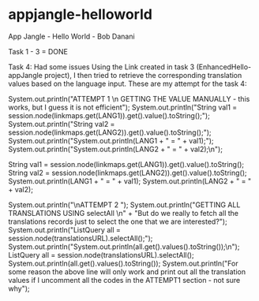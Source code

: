 appjangle-helloworld
====================

App Jangle - Hello World - Bob Danani

Task 1 - 3 = DONE

Task 4: Had some issues
Using the Link created in task 3 (EnhancedHello-appJangle project),
I then tried to retrieve the corresponding translation values based on the language input.
These are my attempt for the task 4:

System.out.println("ATTEMPT 1 \n GETTING THE VALUE MANUALLY - this works, but I guess it is not efficient");
System.out.println("String val1 = session.node(linkmaps.get(LANG1)).get().value().toString();");
System.out.println("String val2 = session.node(linkmaps.get(LANG2)).get().value().toString();");
System.out.println("System.out.println(LANG1 + \" = \" + val1);");
System.out.println("System.out.println(LANG2 + \" = \" + val2);\n");
        
String val1 = session.node(linkmaps.get(LANG1)).get().value().toString();
String val2 = session.node(linkmaps.get(LANG2)).get().value().toString();
System.out.println(LANG1 + " = " + val1);
System.out.println(LANG2 + " = " + val2);
        
        
        
System.out.println("\nATTEMPT 2 ");
System.out.println("GETTING ALL TRANSLATIONS USING selectAll \n" + 
     "But do we really to fetch all the translations records just to select the one that we are interested?");
System.out.println("ListQuery all = session.node(translationsURL).selectAll();");
System.out.println("System.out.println(all.get().values().toString());\n");
ListQuery all = session.node(translationsURL).selectAll();
System.out.println(all.get().values().toString());
System.out.println("For some reason the above line will only work and print out all the translation values if I uncomment all the codes in the ATTEMPT1 section - not sure why");
        